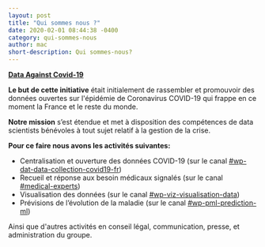 ```yaml
---
layout: post
title: "Qui sommes nous ?"
date: 2020-02-01 08:44:38 -0400
category: qui-sommes-nous
author: mac
short-description: Qui sommes-nous?
---
```


[**Data Against Covid-19**](https://join.slack.com/t/dataagainstcovid-19/shared_invite/zt-cgsplso2-LIvWeRHlf1ZFIrh~SPj~IA)

**Le but de cette initiative** était initialement de rassembler et promouvoir des données ouvertes sur l'épidémie de Coronavirus COVID-19 qui frappe en ce moment la France et le reste du monde.

**Notre mission** s’est étendue et met à disposition des compétences de data scientists bénévoles à tout sujet relatif à la gestion de la crise. 

**Pour ce faire nous avons les activités suivantes:**
- Centralisation et ouverture des données COVID-19 (sur le canal [#wp-dat-data-collection-covid19-fr](https://app.slack.com/client/TUQTGE7FU/CV3M7RE8Y/thread/CV3M7RE8Y-1585336854.107000))
- Recueil et réponse aux besoin médicaux signalés (sur le canal [#medical-experts](https://app.slack.com/client/TUQTGE7FU/C01056Y0Y8G/thread/CV3M7RE8Y-1585336854.107000))
- Visualisation des données (sur le canal [#wp-viz-visualisation-data](https://app.slack.com/client/TUQTGE7FU/C01056WN68G/thread/CV3M7RE8Y-1585336854.107000))
- Prévisions de l’évolution de la maladie (sur le canal [#wp-pml-prediction-ml](https://app.slack.com/client/TUQTGE7FU/C010553SVKN/thread/CV3M7RE8Y-1585336854.107000))

Ainsi que d'autres activités en conseil légal, communication, presse, et administration du groupe.

